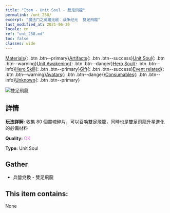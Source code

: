```yaml
---
title: "Item - Unit Soul - 雙足飛龍"
permalink: /unt_258/
excerpt: "魔法门之英雄无敌：战争纪元  雙足飛龍"
last_modified_at: 2021-06-30
locale: cn
ref: "unt_258.md"
toc: false
classes: wide
---
```

 [Materials](/ItemsCN/){: .btn .btn--primary}[Artifacts](/ItemsCN/Artifacts/){: .btn .btn--success}[Unit Soul](/ItemsCN/UnitSoul/){: .btn .btn--warning}[Unit Awakening](/ItemsCN/UnitAwakening/){: .btn .btn--danger}[Hero Soul](/ItemsCN/HeroSoul/){: .btn .btn--info}[Hero Skill](/ItemsCN/HeroSkill/){: .btn .btn--primary}[Gift](/ItemsCN/Gift/){: .btn .btn--success}[Event related](/ItemsCN/Events/){: .btn .btn--warning}[Avatars](/ItemsCN/Avatars/){: .btn .btn--danger}[Consumables](/ItemsCN/Consumables/){: .btn .btn--info}[Unknown](/ItemsCN/Unknown/){: .btn .btn--primary}

 ![雙足飛龍](/images/u/ti_feilong.jpg)

## 詳情
 **玩法詳解:** 收集 80 個靈魂碎片，可以召喚雙足飛龍，同時也是雙足飛龍升星進化的必備材料

 **Quality:** <span style="color: #DA70D6">OK</span>

 **Type:** Unit Soul

## Gather

*    兵營兌換 - 雙足飛龍 

## This item contains:

  None


